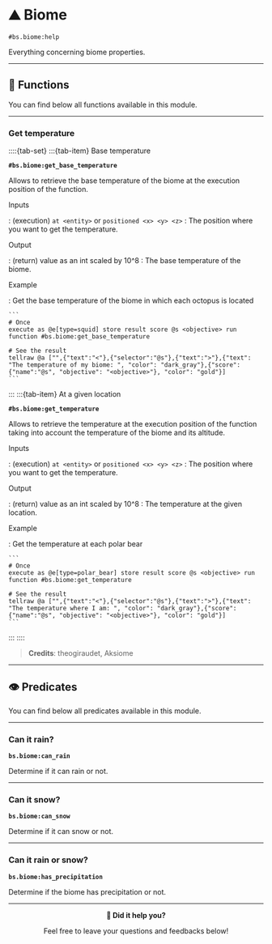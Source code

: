 # ⛰️ Biome

`#bs.biome:help`

Everything concerning biome properties.

---

## 🔧 Functions

You can find below all functions available in this module.

---

### Get temperature

::::{tab-set}
:::{tab-item} Base temperature

**`#bs.biome:get_base_temperature`**

Allows to retrieve the base temperature of the
biome at the execution position of the function.

Inputs

:   (execution) `at <entity>` or `positioned <x> <y> <z>`
    : The position where you want to get the temperature.

Output

:   (return) value as an int scaled by 10^8
    : The base temperature of the biome.

Example

:   Get the base temperature of the biome in which each octopus is located

    ```
    # Once
    execute as @e[type=squid] store result score @s <objective> run function #bs.biome:get_base_temperature

    # See the result
    tellraw @a ["",{"text":"<"},{"selector":"@s"},{"text":">"},{"text": "The temperature of my biome: ", "color": "dark_gray"},{"score":{"name":"@s", "objective": "<objective>"}, "color": "gold"}]
    ```

:::
:::{tab-item} At a given location

**`#bs.biome:get_temperature`**

Allows to retrieve the temperature at the execution
position of the function taking into account the temperature of the
biome and its altitude.

Inputs

:   (execution) `at <entity>` or `positioned <x> <y> <z>`
    : The position where you want to get the temperature.

Output

:   (return) value as an int scaled by 10^8
    : The temperature at the given location.

Example

:   Get the temperature at each polar bear

    ```
    # Once
    execute as @e[type=polar_bear] store result score @s <objective> run function #bs.biome:get_temperature

    # See the result
    tellraw @a ["",{"text":"<"},{"selector":"@s"},{"text":">"},{"text": "The temperature where I am: ", "color": "dark_gray"},{"score":{"name":"@s", "objective": "<objective>"}, "color": "gold"}]
    ```

:::
::::

> **Credits**: theogiraudet, Aksiome

---

## 👁️ Predicates

You can find below all predicates available in this module.

---

### Can it rain?

**`bs.biome:can_rain`**

Determine if it can rain or not.

---

### Can it snow?

**`bs.biome:can_snow`**

Determine if it can snow or not.

---

### Can it rain or snow?

**`bs.biome:has_precipitation`**

Determine if the biome has precipitation or not.

---

<div align=center>

**💬 Did it help you?**

Feel free to leave your questions and feedbacks below!

</div>

<script src="https://giscus.app/client.js"
        data-repo="Gunivers/Glibs"
        data-repo-id="R_kgDOHQjqYg"
        data-category="Documentation"
        data-category-id="DIC_kwDOHQjqYs4CUQpy"
        data-mapping="title"
        data-strict="0"
        data-reactions-enabled="1"
        data-emit-metadata="0"
        data-input-position="bottom"
        data-theme="light"
        data-lang="fr"
        data-loading="lazy"
        crossorigin="anonymous"
        async>
</script>
